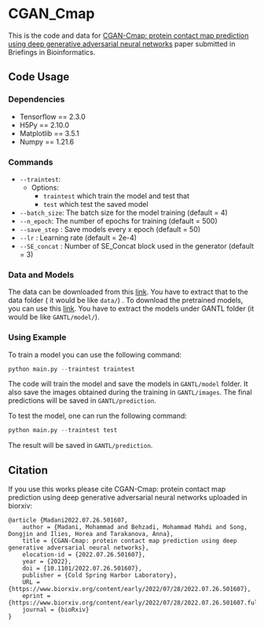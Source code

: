 # CGAN_Cmap

This is the code and data for [CGAN-Cmap: protein contact map prediction using deep generative adversarial neural networks](https://www.biorxiv.org/content/10.1101/2022.07.26.501607v1) paper submitted in Briefings in Bioinformatics. 

## Code Usage

### Dependencies

- Tensorflow == 2.3.0
- H5Py == 2.10.0
- Matplotlib == 3.5.1
- Numpy == 1.21.6

### Commands

- `--traintest`: 
  - Options: 
    - `traintest` which train the model and test that
    - `test` which test the saved model
- `--batch_size`: The batch size for the model training (default = 4)
- `--n_epoch`: The number of epochs for training (default = 500)
- `--save_step` : Save models every x epoch (default = 50)
- `--lr` : Learning rate (default = 2e-4)
- `--SE_concat` : Number of SE_Concat block used in the generator (default = 3)

### Data and Models

The data can be downloaded from this [link](). You have to extract that to the data folder ( it would be like `data/`) . To download the pretrained models, you can use this [link](). You have to extract the models under GANTL folder (it would be like `GANTL/model/`). 

### Using Example

To train a model you can use the following command:

```python
python main.py --traintest traintest
```

The code will train the model and save the models in `GANTL/model` folder. It also save the images obtained during the training in `GANTL/images`. The final predictions will be saved in `GANTL/prediction`.

To test the model, one can run the following command:

```python
python main.py --traintest test
```

The result will be saved in  `GANTL/prediction`.

## Citation 
If you use this works please cite 
CGAN-Cmap: protein contact map prediction using deep generative adversarial neural networks uploaded in biorxiv:
```
@article {Madani2022.07.26.501607,
	author = {Madani, Mohammad and Behzadi, Mohammad Mahdi and Song, Dongjin and Ilies, Horea and Tarakanova, Anna},
	title = {CGAN-Cmap: protein contact map prediction using deep generative adversarial neural networks},
	elocation-id = {2022.07.26.501607},
	year = {2022},
	doi = {10.1101/2022.07.26.501607},
	publisher = {Cold Spring Harbor Laboratory},
	URL = {https://www.biorxiv.org/content/early/2022/07/28/2022.07.26.501607},
	eprint = {https://www.biorxiv.org/content/early/2022/07/28/2022.07.26.501607.full.pdf},
	journal = {bioRxiv}
}
```
